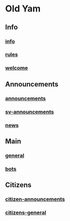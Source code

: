 # Old Yam

## Info

### [info](https://svarchive.github.io/Districts/OldYam/info)

### [rules](https://svarchive.github.io/Districts/OldYam/rules)

### [welcome](https://svarchive.github.io/Districts/OldYam/welcome)
## Announcements

### [announcements](https://svarchive.github.io/Districts/OldYam/announcements)

### [sv-announcements](https://svarchive.github.io/Districts/OldYam/sv-announcements)

### [news](https://svarchive.github.io/Districts/OldYam/news)
## Main

### [general](https://svarchive.github.io/Districts/OldYam/general)

### [bots](https://svarchive.github.io/Districts/OldYam/bots)
## Citizens

### [citizen-announcements](https://svarchive.github.io/Districts/OldYam/citizen-announcements)

### [citizens-general](https://svarchive.github.io/Districts/OldYam/citizens-general)